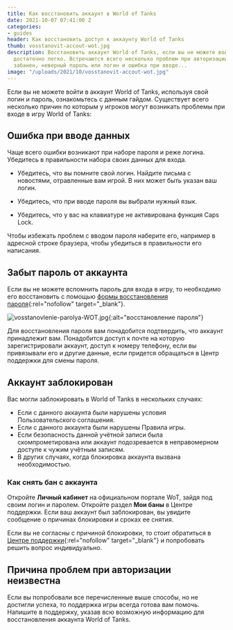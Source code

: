 ```yaml
---
title: Как восстановить аккаунт в World of Tanks
date: 2021-10-07 07:41:00 Z
categories:
- guides
header: Как восстановить доступ к аккаунту World of Tanks
thumb: vosstanovit-accout-wot.jpg
description: Восстановить аккаунт World of Tanks, если вы не можете войти в игру,
  достаточно легко. Встречаются всего несколько проблем при авторизации - аккаунт
  забанен, неверный пароль или логин и ошибка при вводе...
image: "/uploads/2021/10/vosstanovit-accout-wot.jpg"
---
```


Если вы не можете войти в аккаунт World of Tanks, используя свой логин и пароль, ознакомьтесь с данным гайдом. Существует всего несколько причин по которым у игроков могут возникать проблемы при входе в игру World of Tanks:

## Ошибка при вводе данных

Чаще всего ошибки возникают при наборе пароля и реже логина. Убедитесь в правильности набора своих данных для входа.

* Убедитесь, что вы помните свой логин. Найдите письма с новостями, отравленные вам игрой. В них может быть указан ваш логин.

* Убедитесь, что при вводе пароля вы выбрали нужный язык.

* Убедитесь, что у вас на клавиатуре не активирована функция Caps Lock.

Чтобы избежать проблем с вводом пароля наберите его, например в адресной строке браузера, чтобы убедиться в правильности его написания.

## Забыт пароль от аккаунта

Если вы не можете вспомнить пароль для входа в игру, то необходимо его восстановить с помощью [формы восстановления пароля](https://worldoftanks.ru/personal/password_reset/new/){:rel="nofollow" target="_blank"}.

![vosstanovlenie-parolya-WOT.jpg](/uploads/2021/10/vosstanovlenie-parolya-WOT.jpg){:alt="восстановление пароля"}

Для восстановления пароля вам понадобится подтвердить, что аккаунт принадлежит вам. Понадобится доступ к почте на которую  зарегистрировали аккаунт, доступ к номеру телефону, если вы привязывали его и другие данные, если придется обращаться в Центр поддержки для смены пароля.

## Аккаунт заблокирован

Вас могли заблокировать в World of Tanks в нескольких случаях:

* Если с данного аккаунта были нарушены условия Пользовательского соглашения.
* Если с данного аккаунта были нарушены Правила игры.
* Если безопасность данной учётной записи была скомпрометирована или аккаунт подозревается в неправомерном доступе к чужим учётным записям.
* В других случаях, когда блокировка аккаунта вызвана необходимостью.

### Как снять бан с аккаунта

Откройте **Личный кабинет** на официальном портале WoT, зайдя под своим логин и паролем. Откройте раздел **Мои баны** в Центре поддержки. Если ваш аккаунт был заблокирован, вы увидите сообщение о причинах блокировки и сроках ее снятия.

Если вы не согласны с причиной блокировки, то стоит обратиться в [Центре поддержки](https://ru.wargaming.net/support/?_ga=2.234805723.437087227.1633584059-1548945708.1633369468){:rel="nofollow" target="_blank"} и попробовать решить вопрос индивидуально.

## Причина проблем при авторизации неизвестна

Если вы попробовали все перечисленные выше способы, но не достигли успеха, то поддержка игры всегда готова вам помочь. Напишите в поддержку, указав всю возможную информацию для восстановления аккаунта World of Tanks.


